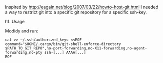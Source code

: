 Inspired by http://eagain.net/blog/2007/03/22/howto-host-git.html I needed a way to restrict git into a specific git repository for a specific ssh-key.

h1. Usage

Modidy and run:
```
cat >> ~/.ssh/authorized_keys <<EOF
command="$HOME/.cargo/bin/git-shell-enforce-directory $PATH_TO_GIT_REPO",no-port-forwarding,no-X11-forwarding,no-agent-forwarding,no-pty ssh-[...] AAAA[...]
EOF
```
